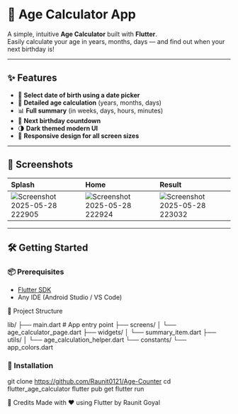 # 📆 Age Calculator App

A simple, intuitive **Age Calculator** built with **Flutter**.  
Easily calculate your age in years, months, days — and find out when your next birthday is!

---

## ✨ Features

- 📅 **Select date of birth using a date picker**
- 🧮 **Detailed age calculation** (years, months, days)
- 📊 **Full summary** (in weeks, days, hours, minutes)
- 🎂 **Next birthday countdown**
- 🌗 **Dark themed modern UI**
- 📱 **Responsive design for all screen sizes**

---

## 📸 Screenshots

| Splash | Home | Result |
|:------------|:------------|:------------|
![Screenshot 2025-05-28 222905](https://github.com/user-attachments/assets/8a3218ea-664b-4a24-96c9-ce545ee9c423)|![Screenshot 2025-05-28 222924](https://github.com/user-attachments/assets/fcd6170f-5786-42d9-b26e-24faa3cc3554)|![Screenshot 2025-05-28 223032](https://github.com/user-attachments/assets/c2a8cd11-27f2-45fe-8f31-4d88e2236e83)


---

## 🛠️ Getting Started

### 📦 Prerequisites
- [Flutter SDK](https://flutter.dev/docs/get-started/install)
- Any IDE (Android Studio / VS Code)


📂 Project Structure

lib/
├── main.dart                # App entry point
├── screens/
│   └── age_calculator_page.dart
├── widgets/
│   └── summary_item.dart
├── utils/
│   └── age_calculation_helper.dart
└── constants/
    └── app_colors.dart



### 🚀 Installation

git clone https://github.com/Raunit0121/Age-Counter
cd flutter_age_calculator
flutter pub get
flutter run








🙌 Credits
Made with ❤️ using Flutter by Raunit Goyal
